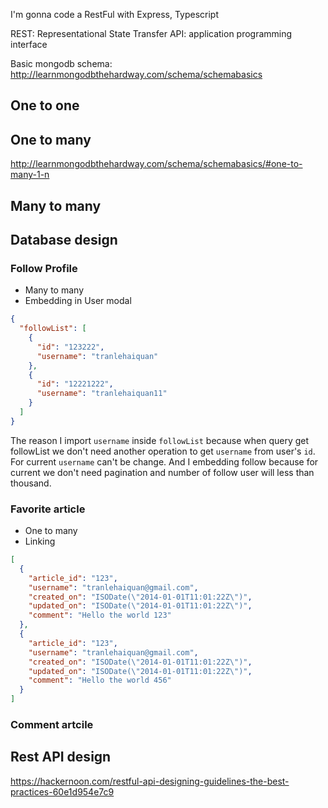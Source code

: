 I'm gonna code a RestFul with Express, Typescript

REST: Representational State Transfer
API: application programming interface
 
Basic mongodb schema: http://learnmongodbthehardway.com/schema/schemabasics

## One to one
## One to many
http://learnmongodbthehardway.com/schema/schemabasics/#one-to-many-1-n
## Many to many

## Database design

### Follow Profile

- Many to many
- Embedding in User modal

```JSON
{
  "followList": [
    {
      "id": "123222",
      "username": "tranlehaiquan"
    },
    {
      "id": "12221222",
      "username": "tranlehaiquan11"
    }
  ]
}
```

The reason I import `username` inside `followList` because when query get followList we don't need another operation to get `username` from user's `id`. For current `username` can't be change. And I embedding follow because for current we don't need pagination and number of follow user will less than thousand.

### Favorite article

- One to many
- Linking

```JSON
[
  {
    "article_id": "123",
    "username": "tranlehaiquan@gmail.com",
    "created_on": "ISODate(\"2014-01-01T11:01:22Z\")",
    "updated_on": "ISODate(\"2014-01-01T11:01:22Z\")",
    "comment": "Hello the world 123"
  },
  {
    "article_id": "123",
    "username": "tranlehaiquan@gmail.com",
    "created_on": "ISODate(\"2014-01-01T11:01:22Z\")",
    "updated_on": "ISODate(\"2014-01-01T11:01:22Z\")",
    "comment": "Hello the world 456"
  }
]
```

### Comment artcile

## Rest API design

https://hackernoon.com/restful-api-designing-guidelines-the-best-practices-60e1d954e7c9